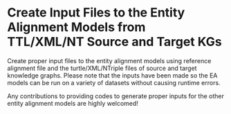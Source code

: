 # Create Input Files to the Entity Alignment Models from TTL/XML/NT Source and Target KGs
Create proper input files to the entity alignment models using reference alignment file and the turtle/XML/NTriple files of source and target knowledge graphs.
Please note that the inputs have been made so the EA models can be run on a variety of datasets without causing runtime errors.

Any contributions to providing codes to generate proper inputs for the other entity alignment models are highly welcomed!
